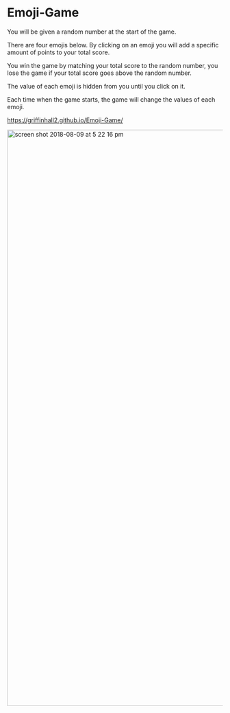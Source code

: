 # Emoji-Game

<p>You will be given a random number at the start of the game.</p>
<p>There are four emojis below. By clicking on an emoji you will add a specific amount of points to your total score.</p>
<p>You win the game by matching your total score to the random number, you lose the game if your total score goes above the random number.</p>
<p> The value of each emoji is hidden from you until you click on it.</p>
<p> Each time when the game starts, the game will change the values of each emoji.</p>

https://griffinhall2.github.io/Emoji-Game/


<img width="1342" alt="screen shot 2018-08-09 at 5 22 16 pm" src="https://user-images.githubusercontent.com/40393934/43926604-d8b6f70e-9bf8-11e8-9b77-80842fe6e478.png">

